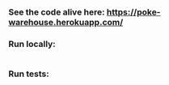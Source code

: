 ### See the code alive here: https://poke-warehouse.herokuapp.com/

### Run locally:
```npm start
```

### Run tests:
```npm run test
```

